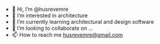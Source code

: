 - 👋 Hi, I’m @husrevemre
- 👀 I’m interested in architecture
- 🌱 I’m currently learning architectural and design software
- 💞️ I’m looking to collaborate on ...
- 📫 How to reach me husrevemre@gmail.com

<!---
husrevemre/husrevemre is a ✨ special ✨ repository because its `README.md` (this file) appears on your GitHub profile.
You can click the Preview link to take a look at your changes.
--->
